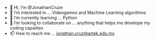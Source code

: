 - 👋 Hi, I’m @JonathanCruze
- 👀 I’m interested in ... Videogames and Machine Learning algorithms
- 🌱 I’m currently learning ... Python
- 💞️ I’m looking to collaborate on ... anything that helps me develope my coding capaities
- 📫 How to reach me ... jonathan.cruz@artek.edu.mx

<!---
JonathanCruze/JonathanCruze is a ✨ special ✨ repository because its `README.md` (this file) appears on your GitHub profile.
You can click the Preview link to take a look at your changes.
--->
